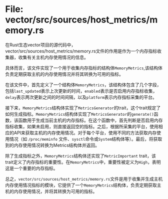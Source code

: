 # File: vector/src/sources/host_metrics/memory.rs

在Rust生态vector项目的源代码中，vector/src/sources/host_metrics/memory.rs文件的作用是作为一个内存指标收集器，收集有关主机内存使用情况的信息。

具体而言，该文件实现了一个用于收集内存指标的结构体`MemoryMetrics`,该结构体负责定期获取主机的内存使用情况并将其转换为可用的指标。

在该文件中，首先定义了一个结构体`MemoryMetrics`，该结构体包含了几个字段，包括`last_updated`表示上次更新的时间，`enabled`表示是否启用内存指标收集，`delay`表示两次更新之间的时间间隔，以及`platform`表示内存指标采集的平台。

接下来，`MemoryMetrics`结构体实现了`MetricsGenerator`的trait，这个trait规定了如何生成指标。`MemoryMetrics`结构体实现了`MetricsGenerator`的`generate()`函数，该函数用于生成当前主机的内存指标。在这个函数中，首先判断是否启用内存指标收集，如果未启用，则直接返回空的指标。之后，根据所采集的平台，使用相应的API来获取主机的内存使用情况。对于每个平台，使用不同的方法获取内存使用情况（如 `/proc/meminfo` 文件、`sysctl`命令或`System`结构体等）。最后，将获取到的内存使用情况转换为Metrics结构体并返回。

除了生成指标之外，`MemoryMetrics`结构体还实现了`MetricImportant` trait，该trait定义了内存指标的重要性。在`MemoryMetrics`中，重要性被定义为`High`，表明这是一个重要的内存指标。

总之，`vector/src/sources/host_metrics/memory.rs`文件是用于收集并生成主机内存使用情况指标的模块，它提供了一个`MemoryMetrics`结构体，负责定期获取主机的内存使用情况，并将其转换为可用的指标。


